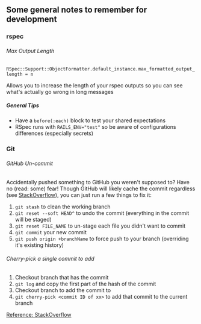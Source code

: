 ## Some general notes to remember for development

### rspec

###### Max Output Length
`RSpec::Support::ObjectFormatter.default_instance.max_formatted_output_length = n`

Allows you to increase the length of your rspec outputs so you can see what's actually go wrong in long messages

##### General Tips
- Have a `before(:each)` block to test your shared expectations
- RSpec runs with `RAILS_ENV="test"` so be aware of configurations differences (especially secrets)

### Git

###### GitHub Un-commit
Accidentally pushed something to GitHub you weren't supposed to? Have no (read: some) fear! Though GitHub will likely cache the commit regardless (see [StackOverflow](https://stackoverflow.com/questions/448919/how-can-i-remove-a-commit-on-github)), you can just run a few things to fix it:
1. `git stash` to clean the working branch
2. `git reset --soft HEAD^` to undo the commit (everything in the commit will be staged)
3. `git reset FILE_NAME` to un-stage each file you didn't want to commit
4. `git commit` your new commit
5. `git push origin +branchName` to force push to your branch (overriding it's existing history)

###### Cherry-pick a single commit to add
1. Checkout branch that has the commit
2. `git log` and copy the first part of the hash of the commit
3. Checkout branch to add the commit to
4. `git cherry-pick <commit ID of xx>` to add that commit to the current branch

  [Reference: StackOverflow](https://stackoverflow.com/questions/14635672/git-rebase-a-single-commit)

